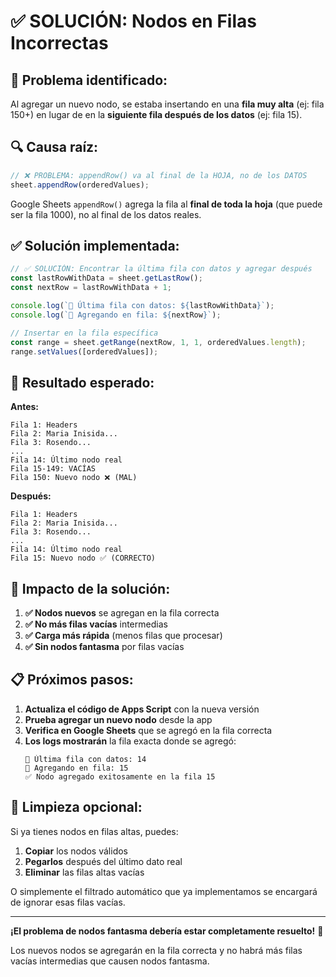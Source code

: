 # ✅ SOLUCIÓN: Nodos en Filas Incorrectas

## 🚨 **Problema identificado:**
Al agregar un nuevo nodo, se estaba insertando en una **fila muy alta** (ej: fila 150+) en lugar de en la **siguiente fila después de los datos** (ej: fila 15).

## 🔍 **Causa raíz:**
```javascript
// ❌ PROBLEMA: appendRow() va al final de la HOJA, no de los DATOS
sheet.appendRow(orderedValues);
```

Google Sheets `appendRow()` agrega la fila al **final de toda la hoja** (que puede ser la fila 1000), no al final de los datos reales.

## ✅ **Solución implementada:**

```javascript
// ✅ SOLUCIÓN: Encontrar la última fila con datos y agregar después
const lastRowWithData = sheet.getLastRow();
const nextRow = lastRowWithData + 1;

console.log(`📍 Última fila con datos: ${lastRowWithData}`);
console.log(`📍 Agregando en fila: ${nextRow}`);

// Insertar en la fila específica
const range = sheet.getRange(nextRow, 1, 1, orderedValues.length);
range.setValues([orderedValues]);
```

## 🎯 **Resultado esperado:**

**Antes:**
```
Fila 1: Headers
Fila 2: Maria Inisida...
Fila 3: Rosendo...
...
Fila 14: Último nodo real
Fila 15-149: VACÍAS
Fila 150: Nuevo nodo ❌ (MAL)
```

**Después:**
```
Fila 1: Headers
Fila 2: Maria Inisida...
Fila 3: Rosendo...
...
Fila 14: Último nodo real
Fila 15: Nuevo nodo ✅ (CORRECTO)
```

## 🚀 **Impacto de la solución:**

1. **✅ Nodos nuevos** se agregan en la fila correcta
2. **✅ No más filas vacías** intermedias
3. **✅ Carga más rápida** (menos filas que procesar)
4. **✅ Sin nodos fantasma** por filas vacías

## 📋 **Próximos pasos:**

1. **Actualiza el código de Apps Script** con la nueva versión
2. **Prueba agregar un nuevo nodo** desde la app
3. **Verifica en Google Sheets** que se agregó en la fila correcta
4. **Los logs mostrarán** la fila exacta donde se agregó:
   ```
   📍 Última fila con datos: 14
   📍 Agregando en fila: 15
   ✅ Nodo agregado exitosamente en la fila 15
   ```

## 🧹 **Limpieza opcional:**

Si ya tienes nodos en filas altas, puedes:
1. **Copiar** los nodos válidos
2. **Pegarlos** después del último dato real
3. **Eliminar** las filas altas vacías

O simplemente el filtrado automático que ya implementamos se encargará de ignorar esas filas vacías.

---

**¡El problema de nodos fantasma debería estar completamente resuelto!** 🎉

Los nuevos nodos se agregarán en la fila correcta y no habrá más filas vacías intermedias que causen nodos fantasma.
